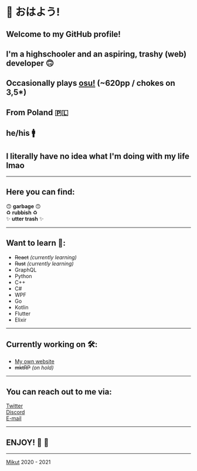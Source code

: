 <!--
**Mikutut/Mikutut** is a ✨ _special_ ✨ repository because its `README.md` (this file) appears on your GitHub profile.

Here are some ideas to get you started:

- 🔭 I’m currently working on ...
- 🌱 I’m currently learning ...
- 👯 I’m looking to collaborate on ...
- 🤔 I’m looking for help with ...
- 💬 Ask me about ...
- 📫 How to reach me: ...
- 😄 Pronouns: ...
- ⚡ Fun fact: ...
-->

# :wave: おはよう!

## Welcome to my GitHub profile!

## I'm a highschooler and an aspiring, trashy (web) developer :upside_down_face:

## Occasionally plays [osu!](https://mikut.dev/osu) (~620pp / chokes on 3,5*)

## From Poland 🇵🇱

## he/his 🚹

## I literally have no idea what I'm doing with my life lmao

---

## Here you can find:

:upside_down_face: **garbage** :upside_down_face:  
:recycle: **rubbish** :recycle:  
:sparkles: **utter trash** :sparkles:  

---

## Want to learn 📘:

- ~~React~~ *(currently learning)*
- ~~Rust~~ *(currently learning)*
- GraphQL
- Python
- C++
- C#
- WPF
- Go
- Kotlin
- Flutter
- Elixir

---

## Currently working on 🛠️:

- [My own website](https://mikut.dev)
- ~~mktRP~~ *(on hold)*
 
---

## You can reach out to me via:

[Twitter](https://twitter.com/mikutut)  
[Discord](https://discord.com/users/299405708690980866)  
[E-mail](mailto:marcinmikula840@gmail.com)  

---

## ENJOY! :tada: :rocket:

---

[Mikut](https://mikut.dev) 2020 - 2021
